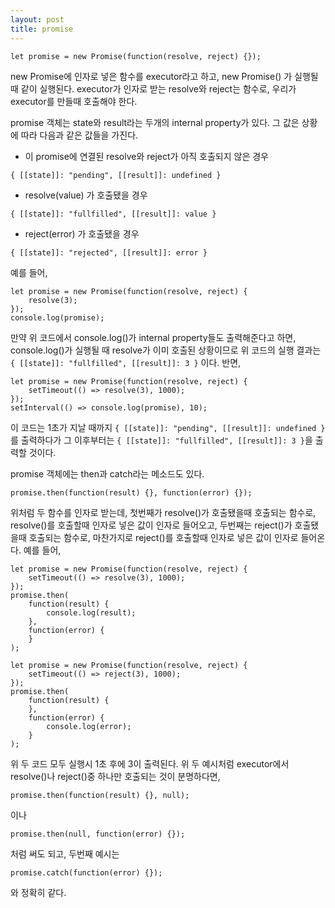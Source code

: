```yaml
---
layout: post
title: promise
---
```

```
let promise = new Promise(function(resolve, reject) {});
```
new Promise에 인자로 넣은 함수를 executor라고 하고, new Promise() 가 실행될 때 같이 실행된다. executor가 인자로 받는 resolve와 reject는 함수로, 우리가 executor를 만들때 호출해야 한다.

promise 객체는 state와 result라는 두개의 internal property가 있다. 그 값은 상황에 따라 다음과 같은 값들을 가진다.
* 이 promise에 연결된 resolve와 reject가 아직 호출되지 않은 경우  
```
{ [[state]]: "pending", [[result]]: undefined }
```
* resolve(value) 가 호출됐을 경우  
```
{ [[state]]: "fullfilled", [[result]]: value }
```
* reject(error) 가 호출됐을 경우
```
{ [[state]]: "rejected", [[result]]: error }
```

예를 들어,
```
let promise = new Promise(function(resolve, reject) {
    resolve(3);
});
console.log(promise);
```
만약 위 코드에서 console.log()가 internal property들도 출력해준다고 하면, console.log()가 실행될 때 resolve가 이미 호출된 상황이므로 위 코드의 실행 결과는 `{ [[state]]: "fullfilled", [[result]]: 3 }` 이다. 반면,
```
let promise = new Promise(function(resolve, reject) {
    setTimeout(() => resolve(3), 1000);
});
setInterval(() => console.log(promise), 10);
```
이 코드는 1초가 지날 때까지 `{ [[state]]: "pending", [[result]]: undefined }`를 출력하다가 그 이후부터는 `{ [[state]]: "fullfilled", [[result]]: 3 }`을 출력할 것이다.

promise 객체에는 then과 catch라는 메소드도 있다.
```
promise.then(function(result) {}, function(error) {});
```
위처럼 두 함수를 인자로 받는데, 첫번째가 resolve()가 호출됐을때 호출되는 함수로, resolve()를 호출할때 인자로 넣은 값이 인자로 들어오고, 두번째는 reject()가 호출됐을때 호출되는 함수로, 마찬가지로 reject()를 호출할때 인자로 넣은 값이 인자로 들어온다. 예를 들어,
```
let promise = new Promise(function(resolve, reject) {
    setTimeout(() => resolve(3), 1000);
});
promise.then(
    function(result) {
        console.log(result);
    },
    function(error) {
    }
);
```
```
let promise = new Promise(function(resolve, reject) {
    setTimeout(() => reject(3), 1000);
});
promise.then(
    function(result) {
    },
    function(error) {
        console.log(error);
    }
);
```
위 두 코드 모두 실행시 1초 후에 3이 출력된다. 위 두 예시처럼 executor에서 resolve()나 reject()중 하나만 호출되는 것이 분명하다면,
```
promise.then(function(result) {}, null);
```
이나
```
promise.then(null, function(error) {});
```
처럼 써도 되고, 두번째 예시는
```
promise.catch(function(error) {});
```
와 정확히 같다.
